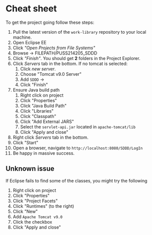 # Cheat sheet
To get the project going follow these steps:
1. Pull the latest version of the `work-library` repository to your local machine.
2. Open Eclipse EE
3. Click *"Open Projects from File Systems"*
4. Browse -> FILEPATH/PUSS214205_SDDD
5. Click *"Finish"*. You should get **2** folders in the Project Explorer.
6. Click *Servers* tab in the bottom. If no tomcat is selected:
   1.  Click *new server*.
   2.  Choose "Tomcat v9.0 Server"
   3.  Add `SDDD` -> 
   4.  Click "Finish"
7. Ensure Java build path
   1. Right click on project
   2. Click "Properties"
   3. Click "Java Build Path"
   4. Click "Libraries"
   5. Click "Classpath"
   6. Click "Add External JARS"
   7. Select the `servlet-api.jar` located in `apache-tomcat/lib`
   8. Click "Apply and close"
8. Right click *Servers* tab in the bottom. 
9. Click "Start"
10. Open a browser, navigate to `http://localhost:8080/SDDD/LogIn`
11. Be happy in massive success.

## Unknown issue
If Eclipse fails to find some of the classes, you might try the following
1. Right click on project
2. Click "Properties"
3. Click "Project Facets"
4. Click "Runtimes" (to the right)
5. Click "New"
6. Add `Apache Tomcat v9.0`
7. Click the checkbox
8. Click "Apply and close"
